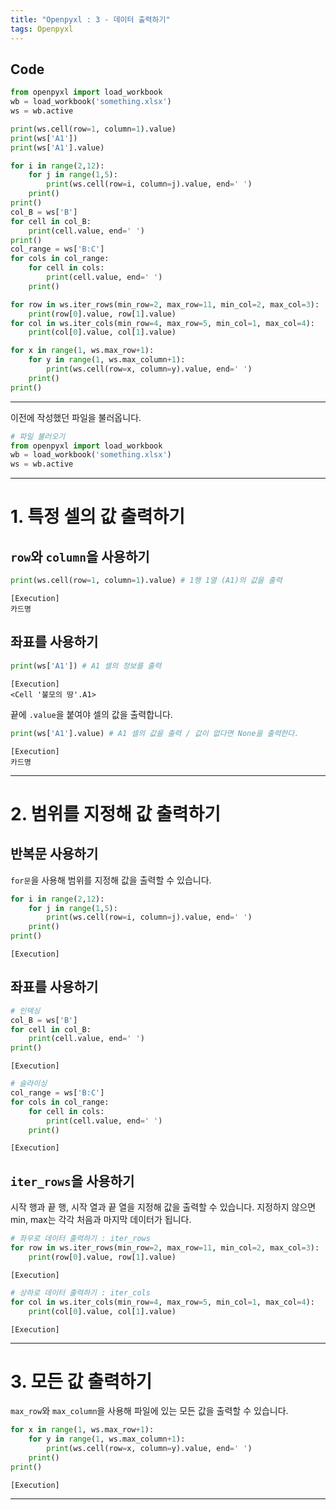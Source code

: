 ```yaml
---
title: "Openpyxl : 3 - 데이터 출력하기"
tags: Openpyxl
---
```






## Code

```python
from openpyxl import load_workbook
wb = load_workbook('something.xlsx')
ws = wb.active

print(ws.cell(row=1, column=1).value)
print(ws['A1'])
print(ws['A1'].value)

for i in range(2,12):
    for j in range(1,5):
        print(ws.cell(row=i, column=j).value, end=' ')
    print()
print()
col_B = ws['B']
for cell in col_B:
    print(cell.value, end=' ')
print()
col_range = ws['B:C']
for cols in col_range:
    for cell in cols:
        print(cell.value, end=' ')
    print()

for row in ws.iter_rows(min_row=2, max_row=11, min_col=2, max_col=3): 
    print(row[0].value, row[1].value)
for col in ws.iter_cols(min_row=4, max_row=5, min_col=1, max_col=4):
    print(col[0].value, col[1].value)

for x in range(1, ws.max_row+1):
    for y in range(1, ws.max_column+1):
        print(ws.cell(row=x, column=y).value, end=' ')
    print()
print()
```





---



이전에 작성했던 파일을 불러옵니다.

```python
# 파일 불러오기
from openpyxl import load_workbook
wb = load_workbook('something.xlsx')
ws = wb.active
```



---



# 1. 특정 셀의 값 출력하기

## `row`와 `column`을 사용하기

```python
print(ws.cell(row=1, column=1).value) # 1행 1열 (A1)의 값을 출력
```

```
[Execution]
카드명
```





## 좌표를 사용하기

```python
print(ws['A1']) # A1 셀의 정보를 출력
```

```
[Execution]
<Cell '불모의 땅'.A1>
```



끝에 `.value`을 붙여야 셀의 값을 출력합니다.

```python
print(ws['A1'].value) # A1 셀의 값을 출력 / 값이 없다면 None을 출력한다.
```

```
[Execution]
카드명
```



---

# 2. 범위를 지정해 값 출력하기

## 반복문 사용하기

`for문`을 사용해 범위를 지정해 값을 출력할 수 있습니다.

```python
for i in range(2,12):
    for j in range(1,5):
        print(ws.cell(row=i, column=j).value, end=' ')
    print()
print()
```

```
[Execution]

```



## 좌표를 사용하기

```python
# 인덱싱
col_B = ws['B']
for cell in col_B:
    print(cell.value, end=' ')
print()
```

```
[Execution]

```



```python
# 슬라이싱
col_range = ws['B:C']
for cols in col_range:
    for cell in cols:
        print(cell.value, end=' ')
    print()
```

```
[Execution]

```



## `iter_rows`을 사용하기

시작 행과 끝 행, 시작 열과 끝 열을 지정해 값을 출력할 수 있습니다. 지정하지 않으면 min, max는 각각 처음과 마지막 데이터가 됩니다.

```python
# 좌우로 데이터 출력하기 : iter_rows
for row in ws.iter_rows(min_row=2, max_row=11, min_col=2, max_col=3): 
    print(row[0].value, row[1].value)
```

```
[Execution]

```



```python
# 상하로 데이터 출력하기 : iter_cols
for col in ws.iter_cols(min_row=4, max_row=5, min_col=1, max_col=4):
    print(col[0].value, col[1].value)
```

```
[Execution]

```



---



# 3. 모든 값 출력하기

`max_row`와 `max_column`을 사용해 파일에 있는 모든 값을 출력할 수 있습니다.

```python
for x in range(1, ws.max_row+1):
    for y in range(1, ws.max_column+1):
        print(ws.cell(row=x, column=y).value, end=' ')
    print()
print()
```

```
[Execution]

```



---

